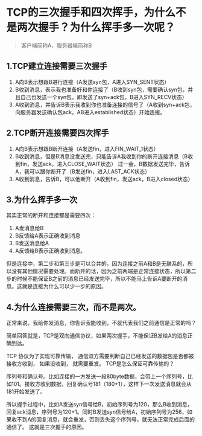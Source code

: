 # TCP的三次握手和四次挥手，为什么不是两次握手？为什么挥手多一次呢？
> 客户端简称A，服务器端简称B

## 1.TCP建立连接需要三次握手

1. A向B表示想跟B进行连接（A发送syn包，A进入SYN_SENT状态）
2. B收到消息，表示我也准备好和你连接了（B收到syn包，需要确认syn包，并且自己也发送一个syn包，即发送了syn+ack包，B进入SYN_RECV状态）
3. A收到消息，并告诉B表示我收到你也准备连接的信号了（A收到syn+ack包，向服务器发送确认包ack，AB进入established状态）开始连接。

## 2.TCP断开连接需要四次挥手

1. A向B表示想跟B断开连接（A发送fin，进入FIN_WAIT_1状态）
2. B收到消息，但是B消息没发送完，只能告诉A我收到你的断开连接消息（B收到fin，发送ack，进入CLOSE_WAIT状态）
过一会，B数据发送完毕，告诉A，我可以跟你断开了（B发送fin，进入LAST_ACK状态）
3. A收到消息，告诉B，可以他断开（A收到fin，发送ack，B进入closed状态）

## 3.为什么挥手多一次
其实正常的断开和连接都是需要四次：

1. A发消息给B
2. B反馈给A表示正确收到消息
3. B发送消息给A
4. A反馈给B表示正确收到消息。

但是连接中，第二步和第三步是可以合并的，因为连接之前A和B是无联系的，所以没有其他情况需要处理。而断开的话，因为之前两端是正常连接状态，所以第二步的时候不能保证B之前的消息已经发送完毕，所以不能马上告诉A要断开的消息。这就是连接为什么可以少一步的原因。
## 4.为什么连接需要三次，而不是两次。
正常来说，我给你发消息，你告诉我能收到，不就代表我们之前通信是正常的吗？

简单回答就是，TCP是双向通信协议，如果两次握手，不能保证B发给A的消息正确到达。

TCP 协议为了实现可靠传输， 通信双方需要判断自己已经发送的数据包是否都被接收方收到， 如果没收到， 就需要重发。
TCP是怎么保证可靠传输的？

序列号和确认号。比如连接的一方发送一段80byte数据，会带上一个序列号，比如101。接收方收到数据，回复确认号181（180+1），这样下一次发送消息就会从181开始发送了。

所以握手过程中，比如A发送syn信号给B，初始序列号为120，那么B收到消息，回复ack消息，序列号为120+1。同时B发送syn信号给A，初始序列号为256，如果收不到A的回复消息，就会重发，否则丢失这个序列号，就无法正常完成后面的通信了。
这就是三次握手的原因。